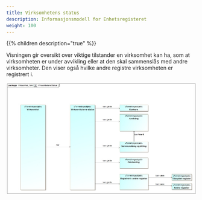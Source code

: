 ```yaml
---
title: Virksomhetens status
description: Informasjonsmodell for Enhetsregisteret
weight: 100
---
```


{{% children description="true" %}}

Visningen gir oversikt over viktige tilstander en virksomhet kan ha, som at virksomheten er under avvikling eller at den skal sammenslås med andre virksomheter. Den viser også hvilke andre registre virksomheten er registrert i.

![VirksomhetensStatus](https://github.com/brreg/informasjonsmodeller/blob/main/enhetsregisteret/forretningsobjektmodeller/virksomhetensStatus.jpg?raw=true)

